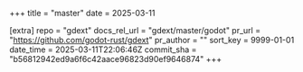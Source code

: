 +++
title = "master"
date = 2025-03-11

[extra]
repo = "gdext"
docs_rel_url = "gdext/master/godot"
pr_url = "https://github.com/godot-rust/gdext"
pr_author = ""
sort_key = 9999-01-01
date_time = 2025-03-11T22:06:46Z
commit_sha = "b56812942ed9a6f6c42aace96823d90ef9646874"
+++


